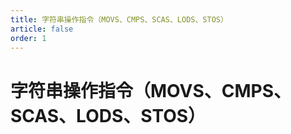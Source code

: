 ```yaml
---
title: 字符串操作指令（MOVS、CMPS、SCAS、LODS、STOS）
article: false
order: 1
---
```

# 字符串操作指令（MOVS、CMPS、SCAS、LODS、STOS）

